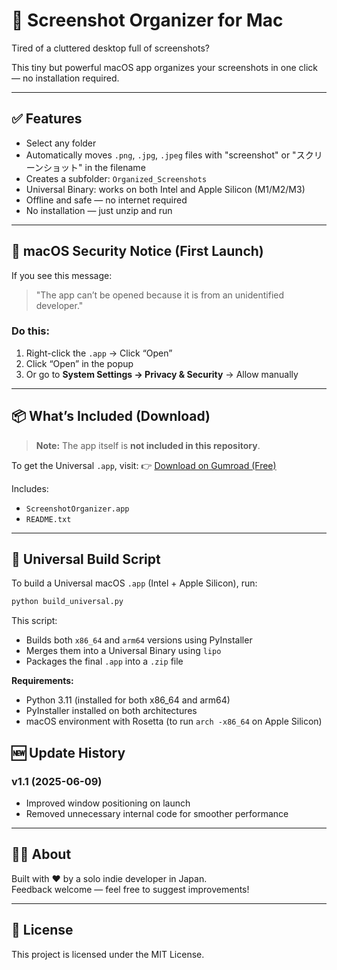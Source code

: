 # 📸 Screenshot Organizer for Mac

Tired of a cluttered desktop full of screenshots?

This tiny but powerful macOS app organizes your screenshots in one click — no installation required.

---

## ✅ Features

- Select any folder
- Automatically moves `.png`, `.jpg`, `.jpeg` files with "screenshot" or "スクリーンショット" in the filename
- Creates a subfolder: `Organized_Screenshots`
- Universal Binary: works on both Intel and Apple Silicon (M1/M2/M3)
- Offline and safe — no internet required
- No installation — just unzip and run

---

## 🔐 macOS Security Notice (First Launch)

If you see this message:

> "The app can’t be opened because it is from an unidentified developer."

### Do this:
1. Right-click the `.app` → Click “Open”
2. Click “Open” in the popup
3. Or go to **System Settings → Privacy & Security** → Allow manually

---

## 📦 What’s Included (Download)

> **Note:** The app itself is **not included in this repository**.

To get the Universal `.app`, visit:
👉 [Download on Gumroad (Free)](https://yoshiverse1.gumroad.com/l/ctlhfb)

Includes:
- `ScreenshotOrganizer.app`
- `README.txt`

---
## 🔨 Universal Build Script

To build a Universal macOS `.app` (Intel + Apple Silicon), run:

```bash
python build_universal.py
```

This script:

- Builds both `x86_64` and `arm64` versions using PyInstaller
- Merges them into a Universal Binary using `lipo`
- Packages the final `.app` into a `.zip` file

**Requirements:**

- Python 3.11 (installed for both x86_64 and arm64)
- PyInstaller installed on both architectures
- macOS environment with Rosetta (to run `arch -x86_64` on Apple Silicon)


## 🆕 Update History

### v1.1 (2025-06-09)
- Improved window positioning on launch
- Removed unnecessary internal code for smoother performance

---

## 👨‍💻 About

Built with ❤️ by a solo indie developer in Japan.  
Feedback welcome — feel free to suggest improvements!

---

## 📄 License

This project is licensed under the MIT License.

